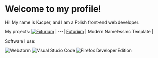 # Welcome to my profile!

Hi! My name is Kacper, and I am a Polish front-end web developer.

My projects:
[![Futurium](https://i.ibb.co/YQfPny4/Fgdfg.png)](https://namelessmc.com/resources/resource/143-pre9-futurium-template-supports-all-modules/) |
---|
[Futurium](https://namelessmc.com/resources/resource/143-pre9-futurium-template-supports-all-modules/) |
Modern Namelessmc Template |


Software I use:

![Webstorm](https://i.ibb.co/bBLjGdF/Logo-big.jpg) ![Visual Studio Code](https://i.ibb.co/3cNJyTd/1200px-Visual-Studio-Code-1-35-icon-svg.png) ![Firefox Developer Edition](https://i.ibb.co/ZS7qvtY/Fsdfsdf.png)
